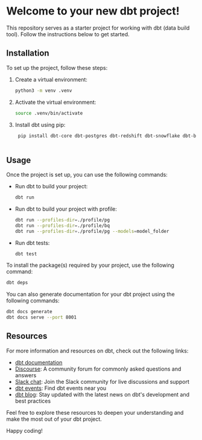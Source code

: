 # Welcome to your new dbt project!

This repository serves as a starter project for working with dbt (data build tool). Follow the instructions below to get started.

## Installation

To set up the project, follow these steps:

1. Create a virtual environment:
   ```bash
   python3 -m venv .venv
   ```

2. Activate the virtual environment:
   ```bash
   source .venv/bin/activate
   ```

3. Install dbt using pip:
   ```bash
    pip install dbt-core dbt-postgres dbt-redshift dbt-snowflake dbt-bigquery
    
   ```

## Usage

Once the project is set up, you can use the following commands:

- Run dbt to build your project:
  ```bash
  dbt run
  ```
- Run dbt to build your project with profile:
  ```bash
  dbt run --profiles-dir=./profile/pg
  dbt run --profiles-dir=./profile/bq
  dbt run --profiles-dir=./profile/pg --models=model_folder
  ```

- Run dbt tests:
  ```bash
  dbt test
  ```

To install the package(s) required by your project, use the following command:
```bash
dbt deps
```

You can also generate documentation for your dbt project using the following commands:
```bash
dbt docs generate
dbt docs serve --port 8001
```

## Resources

For more information and resources on dbt, check out the following links:

- [dbt documentation](https://docs.getdbt.com/docs/introduction)
- [Discourse](https://discourse.getdbt.com/): A community forum for commonly asked questions and answers
- [Slack chat](https://community.getdbt.com/): Join the Slack community for live discussions and support
- [dbt events](https://events.getdbt.com): Find dbt events near you
- [dbt blog](https://blog.getdbt.com/): Stay updated with the latest news on dbt's development and best practices

Feel free to explore these resources to deepen your understanding and make the most out of your dbt project.

Happy coding!
